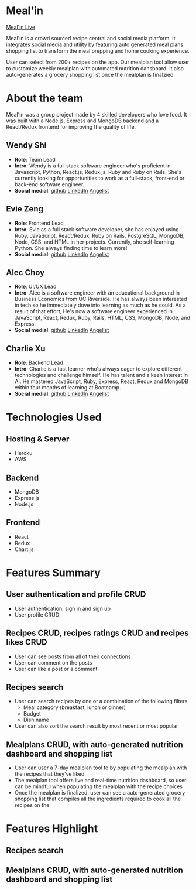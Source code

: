 # Meal'in

[Meal'in Live](https://meal-in.herokuapp.com/#/)

Meal'in is a crowd sourced recipe central and social media platform. It integrates social media and utility by featuring auto generated meal plans shopping list to transform the meal prepping and home cooking experience.

User can select from 200+ recipes on the app. Our mealplan tool allow user to customize weekly mealplan with automated nutrition dahsboard. It also auto-generates a grocery shopping list once the mealplan is finalzied. 

# About the team

Meal'in was a group project made by 4 skilled developers who love food. It was built with a Node.js, Express and MongoDB backend and a React/Redux frontend for improving the quality of life.

## Wendy Shi
* **Role**: Team Lead <br />
* **Intro**: Wendy is a full stack software engineer who's proficient in Javascript, Python, React.js, Redux.js, Ruby and Ruby on Rails. She's currently looking for opportunities to work as a full-stack, front-end or back-end software engineer. <br />
* **Social medial**: [github](https://github.com/shiwen1209)   [LinkedIn](https://www.linkedin.com/in/wendy-shi/)   [Angelist](https://angel.co/u/wendy-shi)

## Evie Zeng
* **Role**: Frontend Lead <br />
* **Intro**: Evie as a full stack software developer, she has enjoyed using Ruby, JavaScript, React/Redux, Ruby on Rails, PostgreSQL, MongoDB, Node, CSS, and HTML in her projects. Currently, she self-learning Python. She always finding time to learn more! <br />
* **Social medial**: [github](https://github.com/evieeee123)   [LinkedIn](https://www.linkedin.com/in/evie-zeng-863a3622a/)   [Angelist](https://angel.co/u/evie-zeng)


## Alec Choy
* **Role**: UI/UX Lead <br />
* **Intro**: Alec is a software engineer with an educational background in Business Economics from UC Riverside. He has always been interested in tech so he immediately dove into learning as much as he could. As a result of that effort, He's now a software engineer experienced in JavaScript, React, Redux, Ruby, Rails, HTML, CSS, MongoDB, Node, and Express. <br />
* **Social medial**: [github](https://github.com/Alecchoy)   [LinkedIn](https://www.linkedin.com/in/alec-choy-387aab13b/)   [Angelist](https://angel.co/u/alec-choy)

## Charlie Xu
* **Role**: Backend Lead <br />
* **Intro**: Charlie is a fast learner who's always eager to explore different technologies and challenge himself. He has talent and a keen interest in AI. He mastered JavaScript, Ruby, Express, React, Redux and MongoDB within four months of learning at Bootcamp. <br />
* **Social medial**: [github](https://github.com/ForgoneReality)   [LinkedIn](https://www.linkedin.com/in/charlie-xu-8a1731150/)   [Angelist](https://angel.co/u/wendy-shi)


# Technologies Used

 ## Hosting & Server
  * Heroku
  * AWS
 ## Backend
 * MongoDB
 * Express.js
 * Node.js
 ## Frontend
 * React
 * Redux
 * Chart.js
 
 # Features Summary
 ## User authentication and profile CRUD
* User authentication, sign in and sign up
* User profile CRUD
 ## Recipes CRUD, recipes ratings CRUD and recipes likes CRUD
  * User can see posts from all of their connections
  * User can comment on the posts
  * User can like a post or a comment 
 ## Recipes search
 * User can search recipes by one or a combination of the following filters
   * Meal category (breakfast, lunch or dinner)
   * Budget
   * Dish name
* User can also sort the search result by most recent or most popular
 ## Mealplans CRUD, with auto-generated nutrition dashboard and shopping list
* User can user a 7-day mealplan tool to by populating the mealplan with the recipes that they've liked
* The mealplan tool offers live and real-time nutrition dashboard, so user can be mindful when populating the mealplan with the recipe choices
* Once the mealplan is finalized, user can see a auto-generated grocery shopping list that compiles all the ingredients required to cook all the recipes on the 

 # Features Highlight

## Recipes search

## Mealplans CRUD, with auto-generated nutrition dashboard and shopping list





